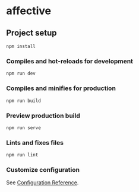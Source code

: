 # affective

## Project setup
```
npm install
```

### Compiles and hot-reloads for development
```
npm run dev
```

### Compiles and minifies for production
```
npm run build
```

### Preview production build
```
npm run serve
```

### Lints and fixes files
```
npm run lint
```

### Customize configuration
See [Configuration Reference](https://cli.vuejs.org/config/).
